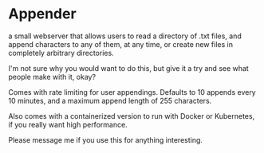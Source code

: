 # Appender

a small webserver that allows users to read a directory of .txt files, and append characters to any of them, at any time, or create new files in completely arbitrary directories.

I'm not sure why you would want to do this, but give it a try and see what people make with it, okay?

Comes with rate limiting for user appendings. Defaults to 10 appends every 10 minutes, and a maximum append length of 255 characters.

Also comes with a containerized version to run with Docker or Kubernetes, if you really want high performance.

Please message me if you use this for anything interesting.
